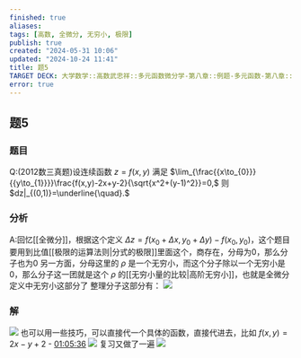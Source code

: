 ```yaml
---
finished: true
aliases: 
tags: [高数, 全微分, 无穷小, 极限]
publish: true
created: "2024-05-31 10:06"
updated: "2024-10-24 11:41"
title: 题5
TARGET DECK: 大学数学::高数武忠祥::多元函数微分学-第八章::例题-多元函数-第八章::题5
error: true
---
```

## 题5
### 题目
Q:(2012数三真题)设连续函数 $z=f(x,y)$ 满足 $\lim_{\frac{{x\to_{0}}}{{y\to_{1}}}}\frac{f(x,y)-2x+y-2}{\sqrt{x^2+(y-1)^2}}=0,$ 则 $dz|_{(0,1)}=\underline{\quad}.$
### 分析
A:回忆[[全微分]]，根据这个定义 $\Delta z=f(x_{0}+\Delta x,y_{0}+\Delta y)-f(x_{0},y_{0})$，这个题目要用到比值[[极限的运算法则|分式的极限]]里面这个，商存在，分母为0，那么分子也为0
另一方面，分母这里的 $\rho$ 是一个无穷小，而这个分子除以一个无穷小是0，那么分子这一团就是这个 $\rho$ 的[[无穷小量的比较|高阶无穷小]]，也就是全微分定义中无穷小这部分了 
整理分子这部分有：
![](https://img.hwenyi.live/202404250018742.webp)
### 解
![](https://img.hwenyi.live/202404250029814.webp)
也可以用一些技巧，可以直接代一个具体的函数，直接代进去，比如 $f(x,y)=2x-y+2$ - [01:05:36](https://www.youtube.com/watch?v=0ZYexOOgmwI&t=3936#t=1:05:36.38) 
![](https://img.hwenyi.live/202404250031286.webp)
复习又做了一遍
![](https://img.hwenyi.live/202410241941376.webp)

